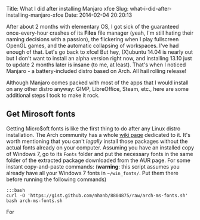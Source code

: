 Title: What I did after installing Manjaro xfce
Slug: what-i-did-after-installing-manjaro-xfce
Date: 2014-02-04 20:20:13

After about 2 months with elementary OS, I got sick of the guaranteed once-every-hour crashes of
its **Files** file manager (yeah, I'm still hating their naming decisions with a passion), the
flickering when I play fullscreen OpenGL games, and the automatic collapsing of workspaces. I've
had enough of that. Let's go back to xfce! But hey, (X)ubuntu 14.04 is nearly out but I don't want
to install an alpha version right now, and installing 13.10 just to update 2 months later is insane
(to me, at least). That's when I noticed Manjaro - a battery-included distro based on Arch. All
hail rolling release!

Although Manjaro comes packed with most of the apps that I would install on any other distro
anyway: GIMP, LibreOffice, Steam, etc., here are some additional steps I took to make it rock.

## Get Mirosoft fonts

Getting Micro$oft fonts is like the first thing to do after any Linux distro installation. The Arch
community has a whole [wiki page][1] dedicated to it. It's worth mentioning that you can't
*legally* install those packages without the actual fonts already on your computer. Assuming you
have an installed copy of Windows 7, go to its `Fonts` folder and put the necessary fonts in the
same folder of the extracted package downloaded from the AUR page. For some instant copy-and-paste
commands: (**warning**: this script assumes you already have all your Windows 7 fonts in
`~/win_fonts/`. Put them there before running the following commands)

    :::bash
    curl -O 'https://gist.github.com/nhanb/8804875/raw/arch-ms-fonts.sh'
    bash arch-ms-fonts.sh

For 

[1]: https://wiki.archlinux.org/index.php/MS_Fonts
